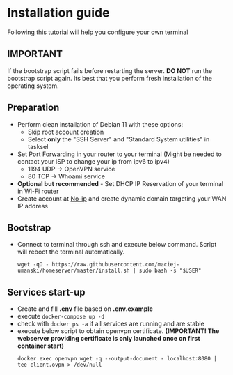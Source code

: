 # Installation guide
Following this tutorial will help you configure your own terminal

## IMPORTANT
If the bootstrap script fails before restarting the server. **DO NOT** run the bootstrap script again. 
Its best that you perform fresh installation of the operating system.

## Preparation
* Perform clean installation of Debian 11 with these options:
    * Skip root account creation
    * Select **only** the "SSH Server" and "Standard System utilities" in tasksel
* Set Port Forwarding in your router to your terminal (Might be needed to contact your ISP to change your ip from ipv6 to ipv4)
  * 1194 UDP -> OpenVPN service
  * 80 TCP -> Whoami service
* **Optional but recommended** - Set DHCP IP Reservation of your terminal in Wi-Fi router
* Create account at [No-ip](https://www.noip.com) and create dynamic domain targeting your WAN IP address

## Bootstrap
* Connect to terminal through ssh and execute below command. Script will reboot the terminal automatically.
  ```shell
  wget -qO - https://raw.githubusercontent.com/maciej-umanski/homeserver/master/install.sh | sudo bash -s "$USER"
  ```

## Services start-up
* Create and fill **.env** file based on **.env.example**
* execute `docker-compose up -d`
* check with `docker ps -a` if all services are running and are stable
* execute below script to obtain openvpn certificate.
  **(IMPORTANT! The webserver providing certificate is only launched once on first container start)**
  ```shell
  docker exec openvpn wget -q --output-document - localhost:8080 | tee client.ovpn > /dev/null
  ```